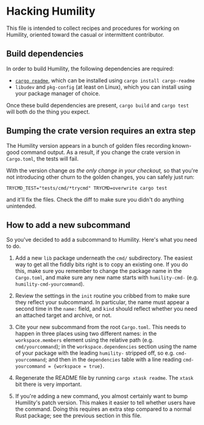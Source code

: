 # Hacking Humility

This file is intended to collect recipes and procedures for working on Humility,
oriented toward the casual or intermittent contributor.

## Build dependencies

In order to build Humility, the following dependencies are required:

- [`cargo readme`](https://crates.io/crates/cargo-readme), which can be
  installed using `cargo install cargo-readme`
- `libudev` and `pkg-config` (at least on Linux), which you can install
  using your package manager of choice.

Once these build dependencies are present, `cargo build` and `cargo test` will
both do the thing you expect.

## Bumping the crate version requires an extra step

The Humility version appears in a bunch of golden files recording known-good
command output. As a result, if you change the crate version in `Cargo.toml`,
the tests will fail.

With the version change _as the only change in your checkout,_ so that you're
not introducing other churn to the golden changes, you can safely just run:

```
TRYCMD_TEST="tests/cmd/*trycmd" TRYCMD=overwrite cargo test
```

and it'll fix the files. Check the diff to make sure you didn't do anything
unintended.

## How to add a new subcommand

So you've decided to add a subcommand to Humility. Here's what you need to do.

1. Add a new `lib` package underneath the `cmd/` subdirectory. The easiest way
   to get all the fiddly bits right is to copy an existing one. If you do this,
   make sure you remember to change the package name in the `Cargo.toml`, and
   make sure any new name starts with `humility-cmd-` (e.g.
   `humility-cmd-yourcommand`).

2. Review the settings in the `init` routine you cribbed from to make sure they
   reflect your subcommand. In particular, the name must appear a second time in
   the `name:` field, and `kind` should reflect whether you need an attached
   target and archive, or not.

3. Cite your new subcommand from the root `Cargo.toml`. This needs to happen in
   three places using two different names: in the `workspace.members` element
   using the relative path (e.g. `cmd/yourcommand`); in the
   `workspace.dependencies` section using the name of your package with the
   leading `humility-` stripped off, so e.g. `cmd-yourcommand`; and then in the
   `dependencies` table with a line reading `cmd-yourcommand = {workspace =
   true}`.

4. Regenerate the README file by running `cargo xtask readme`. The `xtask` bit
   there is very important.

5. If you're adding a new command, you almost certainly want to bump Humility's
   patch version. This makes it easier to tell whether users have the command.
   Doing this requires an extra step compared to a normal Rust package; see the
   previous section in this file.
